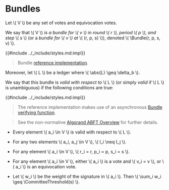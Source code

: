 $$
\newcommand \Bundle {\mathrm{Bundle}}
\newcommand \Propose {\mathit{propose}}
\newcommand \CommitteeThreshold {\mathrm{CommitteeThreshold}}
\newcommand \abs[1] {\lvert #1 \rvert}
$$

# Bundles

Let \\( V \\) be any set of votes and equivocation votes.

We say that \\( V \\) _is a bundle for \\( v \\) in round \\( r \\), period \\( p \\),
and step_ \\( s \\) (or a _bundle for \\( v \\) at_ \\( (r, p, s) \\)), denoted
\\( \Bundle(r, p, s, v) \\).

{{#include ../_include/styles.md:impl}}
> Bundle [reference implementation](https://github.com/algorand/go-algorand/blob/b6e5bcadf0ad3861d4805c51cbf3f695c38a93b7/agreement/bundle.go#L46).

Moreover, let \\( L \\) be a ledger where \\( \abs{L} \geq \delta_b \\).

We say that this bundle is _valid with respect to_ \\( L \\) (or simply _valid_ if
\\( L \\) is unambiguous) if the following conditions are true:

{{#include ../_include/styles.md:impl}}
> The reference implementation makes use of an asynchronous [Bundle verifying function](https://github.com/algorand/go-algorand/blob/b6e5bcadf0ad3861d4805c51cbf3f695c38a93b7/agreement/bundle.go#L147).

> See the non-normative [Algorand ABFT Overview](./abft-overview.md) for further
> details.

- Every element \\( a_i \in V \\) is valid with respect to \\( L \\).

- For any two elements \\( a_i, a_j \in V \\), \\( I_i \neq I_j \\).

- For any element \\( a_i \in V \\), \\( r_i = r, p_i = p, s_i = s \\).

- For any element \\( a_i \in V \\), either \\( a_i \\) is a vote and \\( v_i = v \\),
or \\( a_i \\) is an equivocation vote.

- Let \\( w_i \\) be the weight of the signature in \\( a_i \\). Then
\\( \sum_i w_i \geq \CommitteeThreshold(s) \\).